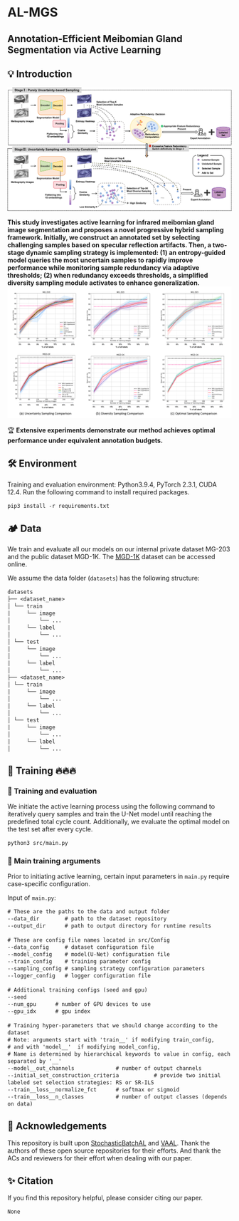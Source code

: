 # AL-MGS
## Annotation-Efficient Meibomian Gland Segmentation via Active Learning

## 💡 Introduction

<p align="center">
  <img src="./src/assets/img/PHS_framework.png" alt="drawing"/>
</p>

**This study investigates active learning for infrared meibomian gland image segmentation and proposes a novel progressive hybrid sampling framework. Initially, we construct an annotated set by selecting challenging samples based on specular reflection artifacts. Then, a two-stage dynamic sampling strategy is implemented: (1) an entropy-guided model queries the most uncertain samples to rapidly improve performance while monitoring sample redundancy via adaptive thresholds; (2) when redundancy exceeds thresholds, a simplified diversity sampling module activates to enhance generalization.**
 <img src="./src/assets/img/result.png" alt="drawing"/>
 
  🏆 **Extensive experiments demonstrate our method achieves optimal performance under equivalent annotation budgets.**

## 🛠️ Environment
Training and evaluation environment: Python3.9.4, PyTorch 2.3.1, CUDA 12.4. Run the following command to install required packages.
```
pip3 install -r requirements.txt
```
## 🏕️ Data
We train and evaluate all our models on our internal private dataset MG-203 and the public dataset MGD-1K. The [MGD-1K](https://mgd1k.github.io/) dataset can be accessed online.

We assume the data folder (`datasets`) has the following structure:

```
datasets
├── <dataset_name> 
│ └── train
|     └── image
│         └── ...
|     └── label
│         └── ...
│ └── test
|     └── image
│         └── ...
|     └── label
│         └── ...
├── <dataset_name> 
│ └── train
|     └── image
│         └── ...
|     └── label
│         └── ...
│ └── test
|     └── image
│         └── ...
|     └── label
│         └── ...
```

## 🚀 Training 🔥🔥🔥

### 🎯 Training and evaluation
We initiate the active learning process using the following command to iteratively query samples and train the U-Net model until reaching the predefined total cycle count. Additionally, we evaluate the optimal model on the test set after every cycle.
```
python3 src/main.py
```

### 🎨 Main training arguments
Prior to initiating active learning, certain input parameters in `main.py` require case-specific configuration.

Input of `main.py`:
```
# These are the paths to the data and output folder
--data_dir        # path to the dataset repository
--output_dir      # path to output directory for runtime results

# These are config file names located in src/Config
--data_config     # dataset configuration file 
--model_config    # model(U-Net) configuration file
--train_config    # training parameter config 
--sampling_config # sampling strategy configuration parameters
--logger_config   # logger configuration file 

# Additional training configs (seed and gpu)
--seed
--num_gpu      # number of GPU devices to use
--gpu_idx      # gpu index

# Training hyper-parameters that we should change according to the dataset
# Note: arguments start with 'train__' if modifying train_config, 
# and with 'model__'  if modifying model_config, 
# Name is determined by hierarchical keywords to value in config, each separated by '__'
--model__out_channels             # number of output channels
--initial_set_construction_criteria           # provide two initial labeled set selection strategies: RS or SR-ILS
--train__loss__normalize_fct      # softmax or sigmoid
--train__loss__n_classes          # number of output classes (depends on data)
```

## 🌟 Acknowledgements
This repository is built upon [StochasticBatchAL](https://github.com/Minimel/StochasticBatchAL) and [VAAL](https://github.com/sinhasam/vaal). Thank the authors of these open source repositories for their efforts. And thank the ACs and reviewers for their effort when dealing with our paper.

## ✨ Citation
If you find this repository helpful, please consider citing our paper.

```
None
```
